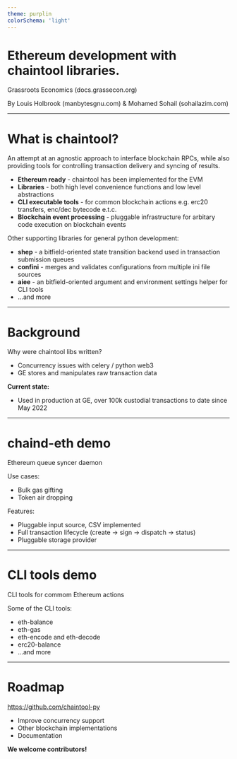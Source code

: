 ```yaml
---
theme: purplin
colorSchema: 'light'
---
```


# Ethereum development with chaintool libraries.

Grassroots Economics (docs.grassecon.org)

By Louis Holbrook (manbytesgnu.com) & Mohamed Sohail (sohailazim.com)

<BarBottom  title="Ethereum development with chaintool libraries.">
  <Item text="chaintool-py">
    <carbon:logo-github />
  </Item>
</BarBottom>

<!--
The last comment block of each slide will be treated as slide notes. It will be visible and editable in Presenter Mode along with the slide. [Read more in the docs](https://sli.dev/guide/syntax.html#notes)
-->

---

# What is chaintool?

An attempt at an agnostic approach to interface blockchain RPCs, while also providing tools for controlling transaction delivery and syncing of results.
  
- **Ethereum ready** - chaintool has been implemented for the EVM
- **Libraries** - both high level convenience functions and low level abstractions
- **CLI executable tools** - for common blockchain actions e.g. erc20 transfers, enc/dec bytecode e.t.c.
- **Blockchain event processing** - pluggable infrastructure for arbitary code execution on blockchain events

Other supporting libraries for general python development:

- **shep** - a bitfield-oriented state transition backend used in transaction submission queues
- **confini** - merges and validates configurations from multiple ini file sources
- **aiee** - an bitfield-oriented argument and environment settings helper for CLI tools
- ...and more


<BarBottom  title="Ethereum development with chaintool libraries.">
  <Item text="chaintool-py">
    <carbon:logo-github />
  </Item>
</BarBottom>

---

# Background

Why were chaintool libs written?
  
- Concurrency issues with celery / python web3
- GE stores and manipulates raw transaction data

**Current state:**

- Used in production at GE, over 100k custodial transactions to date since May 2022


<BarBottom  title="Ethereum development with chaintool libraries.">
  <Item text="chaintool-py">
    <carbon:logo-github />
  </Item>
</BarBottom>

---

# chaind-eth demo

Ethereum queue syncer daemon

Use cases:

- Bulk gas gifting
- Token air dropping

Features:

- Pluggable input source, CSV implemented
- Full transaction lifecycle (create -> sign -> dispatch -> status)
- Pluggable storage provider

<BarBottom  title="Ethereum development with chaintool libraries.">
  <Item text="chaintool-py">
    <carbon:logo-github />
  </Item>
</BarBottom>

---

# CLI tools demo
CLI tools for commom Ethereum actions

Some of the CLI tools:

- eth-balance
- eth-gas
- eth-encode and eth-decode
- erc20-balance
- ...and more

<BarBottom  title="Ethereum development with chaintool libraries.">
  <Item text="chaintool-py">
    <carbon:logo-github />
  </Item>
</BarBottom>

---

# Roadmap

https://github.com/chaintool-py

- Improve concurrency support
- Other blockchain implementations
- Documentation

**We welcome contributors!**

<BarBottom  title="Ethereum development with chaintool libraries.">
  <Item text="chaintool-py">
    <carbon:logo-github />
  </Item>
</BarBottom>